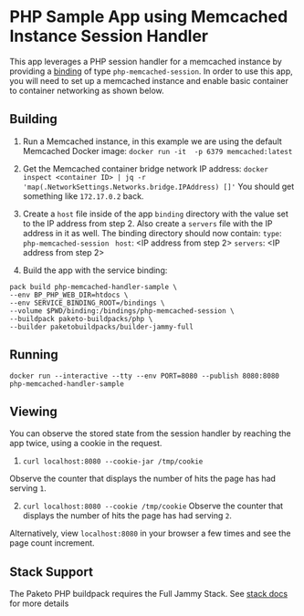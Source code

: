 # PHP Sample App using Memcached Instance Session Handler

This app leverages a PHP session handler for a memcached instance by providing a
[binding](https://paketo.io/docs/howto/configuration/#bindings) of type
`php-memcached-session`. In order to use this app, you will need to set up a memcached
instance and enable basic container to container networking as shown below.

## Building

1. Run a Memcached instance, in this example we are using the default Memcached Docker image:
`docker run -it  -p 6379 memcached:latest`

2. Get the Memcached container bridge network IP address:
`docker inspect <container ID> | jq -r 'map(.NetworkSettings.Networks.bridge.IPAddress) []'`
 You should get something like `172.17.0.2` back.

3. Create a `host` file inside of the app `binding` directory with the value
   set to the IP address from step 2. Also create a `servers` file with the IP
   address in it as well.
    The binding directory should now contain:
    `type`: `php-memcached-session `
    `host`: <IP address from step 2>
    `servers`: <IP address from step 2>

4. Build the app with the service binding:
```
pack build php-memcached-handler-sample \
--env BP_PHP_WEB_DIR=htdocs \
--env SERVICE_BINDING_ROOT=/bindings \
--volume $PWD/binding:/bindings/php-memcached-session \
--buildpack paketo-buildpacks/php \
--builder paketobuildpacks/builder-jammy-full
```

## Running

`docker run --interactive --tty --env PORT=8080 --publish 8080:8080 php-memcached-handler-sample`

## Viewing

You can observe the stored state from the session handler by reaching the app
twice, using a cookie in the request.

1. `curl localhost:8080 --cookie-jar /tmp/cookie`

Observe the counter that displays the number of hits the page has had serving `1`.

2. `curl localhost:8080 --cookie /tmp/cookie`
Observe the counter that displays the number of hits the page has had serving `2`.

Alternatively, view `localhost:8080` in your browser a few times and see the
page count increment.

## Stack Support

The Paketo PHP buildpack requires the Full Jammy Stack. See [stack docs](https://paketo.io/docs/concepts/stacks) for more details
